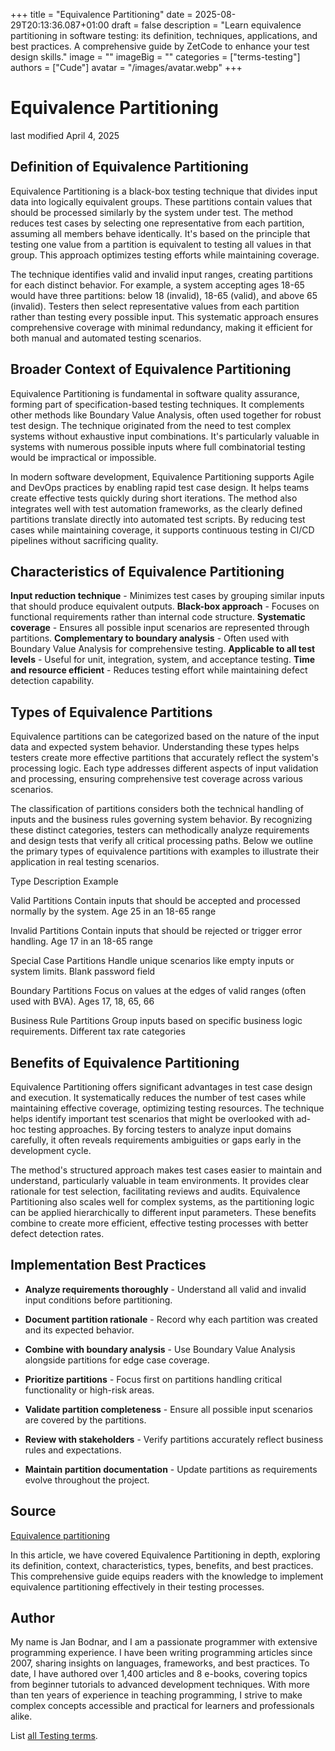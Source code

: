 +++
title = "Equivalence Partitioning"
date = 2025-08-29T20:13:36.087+01:00
draft = false
description = "Learn equivalence partitioning in software testing: its definition, techniques, applications, and best practices. A comprehensive guide by ZetCode to enhance your test design skills."
image = ""
imageBig = ""
categories = ["terms-testing"]
authors = ["Cude"]
avatar = "/images/avatar.webp"
+++

# Equivalence Partitioning

last modified April 4, 2025

## Definition of Equivalence Partitioning

Equivalence Partitioning is a black-box testing technique that divides input
data into logically equivalent groups. These partitions contain values that
should be processed similarly by the system under test. The method reduces test
cases by selecting one representative from each partition, assuming all members
behave identically. It's based on the principle that testing one value from a
partition is equivalent to testing all values in that group. This approach
optimizes testing efforts while maintaining coverage.

The technique identifies valid and invalid input ranges, creating partitions for
each distinct behavior. For example, a system accepting ages 18-65 would have
three partitions: below 18 (invalid), 18-65 (valid), and above 65 (invalid).
Testers then select representative values from each partition rather than testing
every possible input. This systematic approach ensures comprehensive coverage
with minimal redundancy, making it efficient for both manual and automated
testing scenarios.

## Broader Context of Equivalence Partitioning

Equivalence Partitioning is fundamental in software quality assurance, forming
part of specification-based testing techniques. It complements other methods
like Boundary Value Analysis, often used together for robust test design. The
technique originated from the need to test complex systems without exhaustive
input combinations. It's particularly valuable in systems with numerous possible
inputs where full combinatorial testing would be impractical or impossible.

In modern software development, Equivalence Partitioning supports Agile and
DevOps practices by enabling rapid test case design. It helps teams create
effective tests quickly during short iterations. The method also integrates well
with test automation frameworks, as the clearly defined partitions translate
directly into automated test scripts. By reducing test cases while maintaining
coverage, it supports continuous testing in CI/CD pipelines without sacrificing
quality.

## Characteristics of Equivalence Partitioning

**Input reduction technique** - Minimizes test cases by grouping
similar inputs that should produce equivalent outputs.
**Black-box approach** - Focuses on functional requirements
rather than internal code structure.
**Systematic coverage** - Ensures all possible input scenarios
are represented through partitions.
**Complementary to boundary analysis** - Often used with
Boundary Value Analysis for comprehensive testing.
**Applicable to all test levels** - Useful for unit, integration,
system, and acceptance testing.
**Time and resource efficient** - Reduces testing effort while
maintaining defect detection capability.

## Types of Equivalence Partitions

Equivalence partitions can be categorized based on the nature of the input data
and expected system behavior. Understanding these types helps testers create more
effective partitions that accurately reflect the system's processing logic. Each
type addresses different aspects of input validation and processing, ensuring
comprehensive test coverage across various scenarios.

The classification of partitions considers both the technical handling of inputs
and the business rules governing system behavior. By recognizing these distinct
categories, testers can methodically analyze requirements and design tests that
verify all critical processing paths. Below we outline the primary types of
equivalence partitions with examples to illustrate their application in real
testing scenarios.

Type
Description
Example

Valid Partitions
Contain inputs that should be accepted and processed normally by the system.
Age 25 in an 18-65 range

Invalid Partitions
Contain inputs that should be rejected or trigger error handling.
Age 17 in an 18-65 range

Special Case Partitions
Handle unique scenarios like empty inputs or system limits.
Blank password field

Boundary Partitions
Focus on values at the edges of valid ranges (often used with BVA).
Ages 17, 18, 65, 66

Business Rule Partitions
Group inputs based on specific business logic requirements.
Different tax rate categories

## Benefits of Equivalence Partitioning

Equivalence Partitioning offers significant advantages in test case design and
execution. It systematically reduces the number of test cases while maintaining
effective coverage, optimizing testing resources. The technique helps identify
important test scenarios that might be overlooked with ad-hoc testing approaches.
By forcing testers to analyze input domains carefully, it often reveals
requirements ambiguities or gaps early in the development cycle.

The method's structured approach makes test cases easier to maintain and
understand, particularly valuable in team environments. It provides clear
rationale for test selection, facilitating reviews and audits. Equivalence
Partitioning also scales well for complex systems, as the partitioning logic can
be applied hierarchically to different input parameters. These benefits combine
to create more efficient, effective testing processes with better defect
detection rates.

## Implementation Best Practices

- **Analyze requirements thoroughly** - Understand all valid and invalid input conditions before partitioning.

- **Document partition rationale** - Record why each partition was created and its expected behavior.

- **Combine with boundary analysis** - Use Boundary Value Analysis alongside partitions for edge case coverage.

- **Prioritize partitions** - Focus first on partitions handling critical functionality or high-risk areas.

- **Validate partition completeness** - Ensure all possible input scenarios are covered by the partitions.

- **Review with stakeholders** - Verify partitions accurately reflect business rules and expectations.

- **Maintain partition documentation** - Update partitions as requirements evolve throughout the project.

## Source

[Equivalence partitioning](https://en.wikipedia.org/wiki/Equivalence_partitioning)

In this article, we have covered Equivalence Partitioning in depth, exploring its
definition, context, characteristics, types, benefits, and best practices. This
comprehensive guide equips readers with the knowledge to implement equivalence
partitioning effectively in their testing processes.

## Author

My name is Jan Bodnar, and I am a passionate programmer with extensive
programming experience. I have been writing programming articles since 2007,
sharing insights on languages, frameworks, and best practices. To date, I have
authored over 1,400 articles and 8 e-books, covering topics from beginner
tutorials to advanced development techniques. With more than ten years of
experience in teaching programming, I strive to make complex concepts accessible
and practical for learners and professionals alike.

List [all Testing terms](/all/#terms-test).
